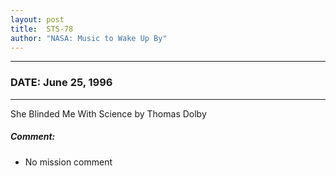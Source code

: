 ```yaml
---
layout: post
title:  STS-78
author: "NASA: Music to Wake Up By"
---
```


----
### DATE: June 25, 1996
----
She Blinded Me With Science by Thomas Dolby

##### Comment:
* No mission comment
